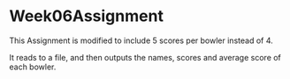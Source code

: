 # Week06Assignment

This Assignment is modified to include 5 scores per bowler instead of 4.

It reads to a file, and then outputs the names, scores and average score of each bowler.

